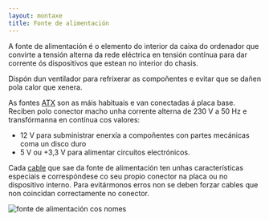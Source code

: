 ```yaml
---
layout: montaxe
title: Fonte de alimentación
---
```


A fonte de alimentación é o elemento do interior da caixa do ordenador que convirte a tensión alterna da rede eléctrica en tensión contínua para dar corrente ós dispositivos que estean no interior do chasis.

Dispón dun ventilador para refrixerar as compoñentes e evitar que se dañen pola calor que xenera.

As fontes [ATX]({{site.url}}/placa/00factorforma) son as máis habituais e van conectadas á placa base. Reciben polo conector macho unha corrente alterna de 230 V a 50 Hz e transfórmanna en contínua cos valores:

* 12 V para subministrar enerxía a compoñentes con partes mecánicas coma un disco duro
* 5 V ou +3,3 V para alimentar circuítos electrónicos.

Cada [cable]({{site.url}}/montaxe/41cablesalimentar) que sae da fonte de alimentación ten unhas características especiais e correspóndese co seu propio conector na  placa ou no dispositivo interno. Para evitármonos erros non se deben forzar cables que non coincidan correctamente no conector.

![fonte de alimentación cos nomes]({{site.baseurl}}/imaxes/alimentar.jpg)
